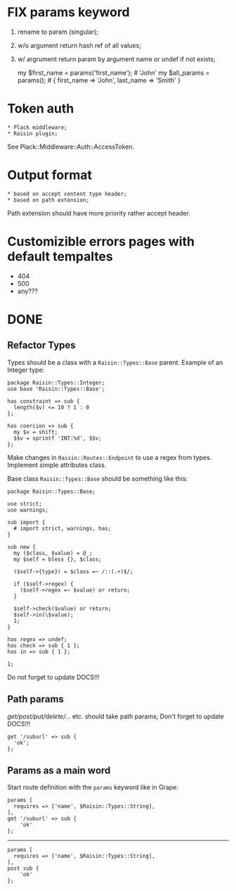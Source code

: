 FIX params keyword
==================
1) rename to param (singular);
2) w/o argument return hash ref of all values;
3) w/ argrument return param by argument name or undef if not exists;

    my $first_name = params('first_name'); # 'John'
    my $all_params = params(); # { first_name => 'John', last_name => 'Smith' }


Token auth
==========
    * Plack middleware;
    * Raisin plugin;

See Plack::Middleware::Auth::AccessToken.


Output format
=============
    * based on accept content type header;
    * based on path extension;
Path extension should have more priority rather accept header.


Customizible errors pages with default tempaltes
================================================
* 404
* 500
* any???


DONE
====

Refactor Types
--------------
Types should be a class with a `Raisin::Types::Base` parent.
Example of an Integer type:

    package Raisin::Types::Integer;
    use base 'Raisin::Types::Base';

    has constraint => sub {
      length($v) <= 10 ? 1 : 0
    };

    has coercion => sub {
      my $v = shift;
      $$v = sprintf 'INT:%d', $$v;
    };


Make changes in `Raisin::Routes::Endpoint` to use a regex from types.
Implement simple attributes class.

Base class `Raisin::Types::Base` should be something like this:

    package Raisin::Types::Base;

    use strict;
    use warnings;

    sub import {
      # import strict, warnings, has;
    }

    sub new {
      my ($class, $value) = @_;
      my $self = bless {}, $class;

      ($self->{type}) = $class =~ /::(.+)$/;

      if ($self->regex) {
        ($self->regex =~ $value) or return;
      }

      $self->check($value) or return;
      $self->in(\$value);
      1;
    }

    has regex => undef;
    has check => sub { 1 };
    has in => sub { 1 };

    1;

Do not forget to update DOCS!!!


Path params
-----------
_get/post/put/delete/..._ etc. should take path params;
Don't forget to update DOCS!!!

    get '/suburl' => sub {
      'ok';
    };


Params as a main word
--------------------
Start route definition with the `params` keyword like in Grape:

    params [
      requires => ['name', $Raisin::Types::String],
    ],
    get '/suburl' => sub {
        'ok'
    };

- - -

    params [
      requires => ['name', $Raisin::Types::String],
    ],
    post sub {
        'ok'
    };

